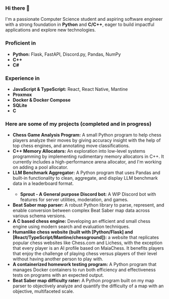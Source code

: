 ### Hi there 👋

I'm a passionate Computer Science student and aspiring software engineer with a strong foundation in **Python** and **C/C++**, eager to build impactful applications and explore new technologies.

### Proficient in
* **Python:** Flask, FastAPI, Discord.py, Pandas, NumPy
* **C++**
* **C#**

### Experience in
* **JavaScript & TypeScript:** React, React Native, Mantine
* **Proxmox**
* **Docker & Docker Compose**
* **SQLite**
* **C**

### Here are some of my projects (completed and in progress)
* **Chess Game Analysis Program:** A small Python program to help chess players analyze their moves by giving accuracy insight with the help of top chess engines, and annotating move classifications.
* **C++ Memory Allocators:** An exploration into low-level systems programming by implementing rudimentary memory allocators in C++. It currently includes a high-performance arena allocator, and I'm working on adding a pool allocator.
* **LLM Benchmark Aggregator:** A Python program that uses Pandas and built-in functionality to clean, aggregate, and display LLM benchmark data in a leaderboard format.
* * **Sprout - A General purpose Discord bot:** A WIP Discord bot with features for server utilities, moderation, and games.
* **Beat Saber map parser:** A robust Python library to parse, represent, and enable conversion between complex Beat Saber map data across various schema versions.
* **A C based chess engine:** Developing an efficient and small chess engine using modern search and evaluation techniques.
* **Humanlike chess website (built with [Python/Flask] and [React/TypeScript/Mantine/chessground]):** a website that replicates popular chess websites like Chess.com and Lichess, with the exception that every player is an AI profile based on MaiaChess. It benefits players that enjoy the challenge of playing chess versus players of their level without having another person to play with. 
* **A containerized homework testing program:** A Python program that manages Docker containers to run both efficiency and effectiveness tests on programs with an expected output.
* **Beat Saber map difficulty rater:** A Python program built on my map parser to objectively analyze and quantify the difficulty of a map with an objective, multifaceted scale.
<!--
**kachhy/kachhy** is a ✨ _special_ ✨ repository because its `README.md` (this file) appears on your GitHub profile.

Here are some ideas to get you started:

- 🔭 I’m currently working on ...
- 🌱 I’m currently learning ...
- 👯 I’m looking to collaborate on ...
- 🤔 I’m looking for help with ...
- 💬 Ask me about ...
- 📫 How to reach me: ...
- 😄 Pronouns: ...
- ⚡ Fun fact: ...
-->
